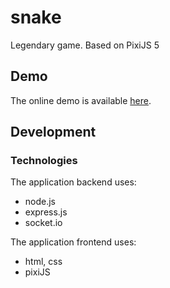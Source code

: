 # snake
Legendary game. Based on PixiJS 5

<h2>Demo</h2>
The online demo is available <a href="https://snake-pixi.onrender.com">here</a>.

<h2>Development</h2>

<h3>Technologies</h3>

The application backend uses:

<ul>
  <li>node.js</li>
  <li>express.js</li>
  <li>socket.io</li>
</ul>

The application frontend uses:

<ul>
  <li>html, css</li>
  <li>pixiJS</li>
</ul>
